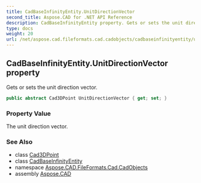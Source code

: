 ```yaml
---
title: CadBaseInfinityEntity.UnitDirectionVector
second_title: Aspose.CAD for .NET API Reference
description: CadBaseInfinityEntity property. Gets or sets the unit direction vector
type: docs
weight: 20
url: /net/aspose.cad.fileformats.cad.cadobjects/cadbaseinfinityentity/unitdirectionvector/
---
```

## CadBaseInfinityEntity.UnitDirectionVector property

Gets or sets the unit direction vector.

```csharp
public abstract Cad3DPoint UnitDirectionVector { get; set; }
```

### Property Value

The unit direction vector.

### See Also

* class [Cad3DPoint](../../cad3dpoint/)
* class [CadBaseInfinityEntity](../)
* namespace [Aspose.CAD.FileFormats.Cad.CadObjects](../../cadbaseinfinityentity/)
* assembly [Aspose.CAD](../../../)


